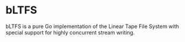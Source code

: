 # bLTFS

bLTFS is a pure Go implementation of the Linear Tape File System with
special support for highly concurrent stream writing.
